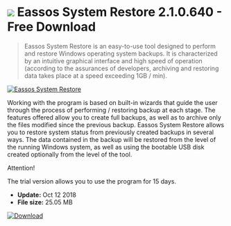 # ![](https://cdn.softexe.net/static/icon/9/eassos-system-restore-9746.png) Eassos System Restore 2.1.0.640 - Free Download

> Eassos System Restore is an easy-to-use tool designed to perform and restore Windows operating system backups. It is characterized by an intuitive graphical interface and high speed of operation (according to the assurances of developers, archiving and restoring data takes place at a speed exceeding 1GB / min).

[![Eassos System Restore](https://gallery.dpcdn.pl/imgc/Tools/21201/g_-_420x350_1.5_-_x20130829170548_0.png)](https://softexe.net/win/disks-files/data-recovery/eassos-system-restore:agdf.html)

Working with the program is based on built-in wizards that guide the user through the process of performing / restoring backup at each stage. The features offered allow you to create full backups, as well as to archive only the files modified since the previous backup. Eassos System Restore allows you to restore system status from previously created backups in several ways. The data contained in the backup will be restored from the level of the running Windows system, as well as using the bootable USB disk created optionally from the level of the tool.
 
 Attention!
 
 The trial version allows you to use the program for 15 days.


- **Update:** Oct 12 2018
- **File size:** 25.05 MB

[![Download](https://cdn.softexe.net/static/img/download.png)](https://softexe.net/win/disks-files/data-recovery/eassos-system-restore:agdf.html)

